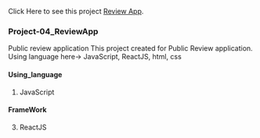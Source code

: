 Click Here to see this project [Review App](https://review-app-mir.netlify.app/).
### Project-04_ReviewApp
Public review application 
This project created for Public Review application. Using language here-> JavaScript, ReactJS, html, css
#### Using_language 
  1. JavaScript
#### FrameWork 
  3. ReactJS
